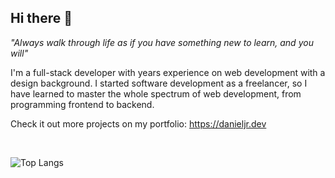 ## Hi there 👋

<i>"Always walk through life as if you have something new to learn, and you will"</i>

I'm a full-stack developer with years experience on web development with a design background. I started software development as a freelancer, so I have learned to master the whole spectrum of web development, from programming frontend to backend.

Check it out more projects on my portfolio: https://danieljr.dev

<br>

![Top Langs](https://github-readme-stats.vercel.app/api/top-langs/?username=d4njunior&theme=graywhite)
